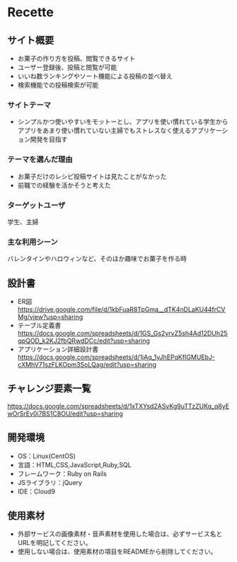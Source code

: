 # Recette

## サイト概要
- お菓子の作り方を投稿、閲覧できるサイト
- ユーザー登録後、投稿と閲覧が可能
- いいね数ランキングやソート機能による投稿の並べ替え
- 検索機能での投稿検索が可能

### サイトテーマ
- シンプルかつ使いやすいをモットーとし、アプリを使い慣れている学生からアプリをあまり使い慣れていない主婦でもストレスなく使えるアプリケーション開発を目指す

### テーマを選んだ理由
- お菓子だけのレシピ投稿サイトは見たことがなかった 
- 前職での経験を活かそうと考えた

### ターゲットユーザ
学生、主婦

### 主な利用シーン
バレンタインやハロウィンなど、そのほか趣味でお菓子を作る時


## 設計書
- ER図　https://drive.google.com/file/d/1kbFuaR8TpGma__dTK4nDLaKU44frCVMg/view?usp=sharing
- テーブル定義書　https://docs.google.com/spreadsheets/d/1GS_Gs2yrvZ5sh4Ad12DUh25qpQOD_k2KJ2fbQRwdDCc/edit?usp=sharing
- アプリケーション詳細設計書　https://docs.google.com/spreadsheets/d/1jAq_1yJhEPqKfIGMUEbJ-cXMhV71szFLKOpm3SoLQag/edit?usp=sharing

## チャレンジ要素一覧
<https://docs.google.com/spreadsheets/d/1xTXYsd2ASvKg9uTTzZUKq_q8yEwOrSrEv0i7BS1C8OU/edit?usp=sharing>

## 開発環境
- OS：Linux(CentOS)
- 言語：HTML,CSS,JavaScript,Ruby,SQL
- フレームワーク：Ruby on Rails
- JSライブラリ：jQuery
- IDE：Cloud9

## 使用素材
- 外部サービスの画像素材・音声素材を使用した場合は、必ずサービス名とURLを明記してください。
- 使用しない場合は、使用素材の項目をREADMEから削除してください。

